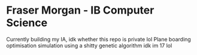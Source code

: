 # Fraser Morgan - IB Computer Science
Currently building my IA, idk whether this repo is private lol
Plane boarding optimisation simulation using a shitty genetic algorithm
idk im 17 lol